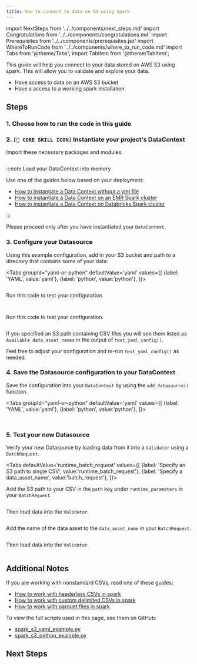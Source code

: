 ```yaml
---
title: How to connect to data on S3 using Spark
---
```


import NextSteps from '../../components/next_steps.md'
import Congratulations from '../../components/congratulations.md'
import Prerequisites from '../../components/prerequisites.jsx'
import WhereToRunCode from '../../components/where_to_run_code.md'
import Tabs from '@theme/Tabs';
import TabItem from '@theme/TabItem';

This guide will help you connect to your data stored on AWS S3 using spark.
This will allow you to validate and explore your data.

<Prerequisites>

- Have access to data on an AWS S3 bucket
- Have a access to a working spark installation

</Prerequisites>

## Steps

### 1. Choose how to run the code in this guide

<WhereToRunCode />

### 2. `[🍏 CORE SKILL ICON]` Instantiate your project's DataContext

Import these necessary packages and modules.

```python file=../../../../../tests/integration/docusaurus/connecting_to_your_data/cloud/spark_s3_yaml_example.py#L1-L4
```

:::note Load your DataContext into memory

Use one of the guides below based on your deployment:

- [How to instantiate a Data Context without a yml file](/docs/guides/setup/configuring-data-contexts/how-to-instantiate-a-data-context-without-a-yml-file)
- [How to instantiate a Data Context on an EMR Spark cluster](/docs/deployment_patterns/how-to-instantiate-a-data-context-on-an-emr-spark-cluster)
- [How to instantiate a Data Context on Databricks Spark cluster](/docs/deployment_patterns/how-to-instantiate-a-data-context-on-databricks-spark-cluster)

:::

Please proceed only after you have instantiated your `DataContext`.

### 3. Configure your Datasource

Using this example configuration, add in your S3 bucket and path to a directory that contains some of your data:

<Tabs
  groupId="yaml-or-python"
  defaultValue='yaml'
  values={[
  {label: 'YAML', value:'yaml'},
  {label: 'python', value:'python'},
  ]}>
  <TabItem value="yaml">

```python file=../../../../../tests/integration/docusaurus/connecting_to_your_data/cloud/spark_s3_yaml_example.py#L20-L39
```

Run this code to test your configuration.

```python file=../../../../../tests/integration/docusaurus/connecting_to_your_data/cloud/spark_s3_yaml_example.py#L50
```

</TabItem>
<TabItem value="python">

```python file=../../../../../tests/integration/docusaurus/connecting_to_your_data/cloud/spark_s3_python_example.py#L21-L40
```

Run this code to test your configuration.

```python file=../../../../../tests/integration/docusaurus/connecting_to_your_data/cloud/spark_s3_python_example.py#L51
```

</TabItem>
</Tabs>

If you specified an S3 path containing CSV files you will see them listed as `Available data_asset_names` in the output of `test_yaml_config()`.

Feel free to adjust your configuration and re-run `test_yaml_config()` as needed.

### 4. Save the Datasource configuration to your DataContext

Save the configuration into your `DataContext` by using the `add_datasource()` function.

<Tabs
  groupId="yaml-or-python"
  defaultValue='yaml'
  values={[
  {label: 'YAML', value:'yaml'},
  {label: 'python', value:'python'},
  ]}>
  <TabItem value="yaml">

```python file=../../../../../tests/integration/docusaurus/connecting_to_your_data/cloud/spark_s3_yaml_example.py#L52
```

</TabItem>
<TabItem value="python">

```python file=../../../../../tests/integration/docusaurus/connecting_to_your_data/cloud/spark_s3_python_example.py#L53
```

</TabItem>
</Tabs>

### 5. Test your new Datasource

Verify your new Datasource by loading data from it into a `Validator` using a `BatchRequest`.

<Tabs
  defaultValue='runtime_batch_request'
  values={[
  {label: 'Specify an S3 path to single CSV', value:'runtime_batch_request'},
  {label: 'Specify a data_asset_name', value:'batch_request'},
  ]}>
  <TabItem value="runtime_batch_request">

Add the S3 path to your CSV in the `path` key under `runtime_parameters` in your `BatchRequest`.

```python file=../../../../../tests/integration/docusaurus/connecting_to_your_data/cloud/spark_s3_yaml_example.py#L55-L61
```
Then load data into the `Validator`.
```python file=../../../../../tests/integration/docusaurus/connecting_to_your_data/cloud/spark_s3_yaml_example.py#L69-L75
```

  </TabItem>
  <TabItem value="batch_request">

Add the name of the data asset to the `data_asset_name` in your `BatchRequest`.

```python file=../../../../../tests/integration/docusaurus/connecting_to_your_data/cloud/spark_s3_yaml_example.py#L81-L85
```
Then load data into the `Validator`.
```python file=../../../../../tests/integration/docusaurus/connecting_to_your_data/cloud/spark_s3_yaml_example.py#L93-L99
```

  </TabItem>
</Tabs>


<Congratulations />

## Additional Notes

If you are working with nonstandard CSVs, read one of these guides:

- [How to work with headerless CSVs in spark](#TODO)
- [How to work with custom delimited CSVs in spark](#TODO)
- [How to work with parquet files in spark](#TODO)

To view the full scripts used in this page, see them on GitHub:

- [spark_s3_yaml_example.py](https://github.com/great-expectations/great_expectations/blob/develop/tests/integration/docusaurus/connecting_to_your_data/cloud/spark_s3_yaml_example.py)
- [spark_s3_python_example.py](https://github.com/great-expectations/great_expectations/blob/develop/tests/integration/docusaurus/connecting_to_your_data/cloud/spark_s3_python_example.py)

## Next Steps

<NextSteps />
